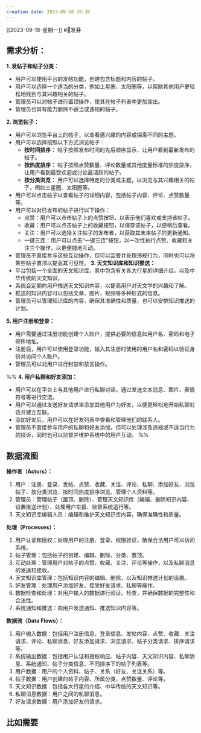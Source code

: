 ```yaml
---
creation date: 2023-09-18 10:36
---
```

 [[2023-09-18-星期一]]  #🌱发芽
## 需求分析：
**1. 发帖子和帖子分类：**
- 用户可以使用平台的发帖功能，创建包含标题和内容的帖子。
- 用户可以选择一个适当的分类，例如土星圈、太阳圈等，以帮助其他用户更轻松地找到与其兴趣相关的帖子。
- 管理员可以对帖子进行置顶操作，使其在帖子列表中更加突出。
- 管理员也具有能力删除不适当或违规的帖子。

**2. 浏览帖子：**
- 用户可以浏览平台上的帖子，以查看感兴趣的内容或探索不同的主题。
- 用户可以选择按照以下方式浏览帖子：
    - **按时间排序：** 帖子按照发布时间的先后顺序显示，让用户看到最新发布的帖子。
    - **按热度排序：** 帖子按照点赞数量、评论数量或其他度量标准的热度排序，让用户看到最受欢迎或讨论最活跃的帖子。
    - **按分类浏览：** 用户可以选择特定的分类或主题，以浏览与其兴趣相关的帖子，例如土星圈、太阳圈等。
- 用户可以点击帖子以查看帖子的详细内容，包括帖子内容、评论、点赞数量等。
-  用户可以对已发布的帖子进行以下操作：
    - 点赞：用户可以点击帖子上的点赞按钮，以表示他们喜欢或支持该帖子。
    - 收藏：用户可以点击帖子上的收藏按钮，以保存该帖子，以便稍后查看。
    - 关注：用户可以选择关注帖子的发布者，以获取其未来帖子的更新通知。
    - 一键三连：用户可以点击“一键三连”按钮，以一次性执行点赞、收藏和关注三个操作，以更便捷地互动。
- 管理员不直接参与这些互动操作，但可以监督并处理违规行为，同时也可以将某些帖子置顶以提高其可见性。
**3. 天文知识库和知识推送：**
- 平台包括一个全面的天文知识库，其中包含有关各大行星的详细介绍，以及中华传统的天文知识。
- 系统会定期向用户推送天文知识内容，以提高用户对天文学的兴趣和了解。
- 推送的知识内容可以包括文章、图片、视频等多种形式的信息。
- 管理员可以管理知识库的内容，确保其准确性和质量，也可以安排知识推送的计划。



**5. 用户注册和登录：**
- 用户需要通过注册功能创建个人账户，提供必要的信息如用户名、密码和电子邮件地址。
- 注册后，用户可以使用登录功能，输入其注册时使用的用户名和密码以验证身份并访问个人账户。
- 管理员可以对用户进行封禁和禁言操作。




%% **4. 用户私聊和好友添加：**
- 用户可以在平台上与其他用户进行私聊对话，通过发送文本消息、图片、表情符号等进行交流。
- 用户可以通过发送好友请求来添加其他用户为好友，以便更轻松地开始私聊对话并建立互联。
- 添加好友后，用户可以在好友列表中查看和管理他们的联系人。
- 管理员不直接参与用户的私聊和好友添加，但可以处理涉及违规或不适当行为的投诉，同时也可以监督并维护系统中的用户互动。 %%


## 数据流图
**操作者（Actors）：**
1. 用户：注册、登录、发帖、点赞、收藏、关注、评论、私聊、添加好友、浏览帖子、按分类浏览、按时间热度排序浏览、管理个人资料等。
2. 管理员：管理帖子（置顶、删除）、管理天文知识库（编辑、删除知识内容、设置推送计划）、处理用户举报、监督系统运行等。
3. 天文知识库编辑人员：编辑和维护天文知识库内容，确保准确性和质量。

**处理（Processes）：**
1. 用户认证和授权：处理用户的注册、登录、权限验证，确保合法用户可以访问系统。
2. 帖子管理：包括帖子的创建、编辑、删除、分类、置顶。
3. 互动处理：管理用户对帖子的点赞、收藏、关注、评论等操作，以及私聊消息的发送和接收。
4. 天文知识库管理：包括知识内容的编辑、删除，以及知识推送计划的设置。
5. 好友管理：处理用户添加好友、接受好友请求、私聊等操作。
6. 数据检查和处理：对用户输入的数据进行验证、检查，并确保数据的完整性和合法性。
7. 系统通知和推送：向用户发送通知、推送知识内容等。

**数据流（Data Flows）：**
1. 用户输入数据：包括用户注册信息、登录信息、发帖内容、点赞、收藏、关注请求、评论、私聊消息、好友添加请求、浏览请求、帖子分类请求、排序请求等。
2. 系统输出数据：包括用户认证和授权响应、帖子内容、天文知识内容、私聊消息、系统通知、帖子分类信息、不同排序下的帖子列表等。
3. 用户数据：用户的个人资料、帖子、关系（好友、关注关系）等。
4. 帖子数据：用户创建的帖子内容、所属分类、点赞数量、评论等。
5. 天文知识数据：包括各大行星的介绍、中华传统的天文知识等。
6. 私聊消息数据：用户之间的私聊消息。
7. 好友请求数据：用户添加好友的请求。


## 比如需要